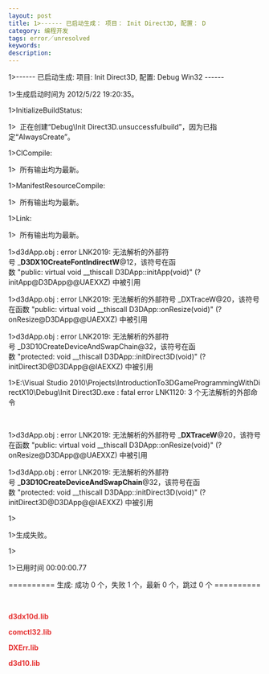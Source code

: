 ```yaml
---
layout: post
title: 1>------ 已启动生成： 项目： Init Direct3D, 配置： D
category: 编程开发
tags: error／unresolved
keywords: 
description: 
---
```


1\>------ 已启动生成: 项目: Init Direct3D, 配置: Debug Win32 ------

1\>生成启动时间为 2012/5/22 19:20:35。

1\>InitializeBuildStatus:

1\>  正在创建“Debug\\Init Direct3D.unsuccessfulbuild”，因为已指定“AlwaysCreate”。

1\>ClCompile:

1\>  所有输出均为最新。

1\>ManifestResourceCompile:

1\>  所有输出均为最新。

1\>Link:

1\>  所有输出均为最新。

1\>d3dApp.obj : error LNK2019: 无法解析的外部符号 \_**D3DX10CreateFontIndirectW**@12，该符号在函数 "public: virtual void \_\_thiscall D3DApp::initApp(void)" (?initApp@D3DApp@@UAEXXZ) 中被引用

1\>d3dApp.obj : error LNK2019: 无法解析的外部符号 \_DXTraceW@20，该符号在函数 "public: virtual void \_\_thiscall D3DApp::onResize(void)" (?onResize@D3DApp@@UAEXXZ) 中被引用

1\>d3dApp.obj : error LNK2019: 无法解析的外部符号 \_D3D10CreateDeviceAndSwapChain@32，该符号在函数 "protected: void \_\_thiscall D3DApp::initDirect3D(void)" (?initDirect3D@D3DApp@@IAEXXZ) 中被引用

1\>E:\\Visual Studio 2010\\Projects\\IntroductionTo3DGameProgrammingWithDirectX10\\Debug\\Init Direct3D.exe : fatal error LNK1120: 3 个无法解析的外部命令

 

1\>d3dApp.obj : error LNK2019: 无法解析的外部符号 \_**DXTraceW**@20，该符号在函数 "public: virtual void \_\_thiscall D3DApp::onResize(void)" (?onResize@D3DApp@@UAEXXZ) 中被引用

1\>d3dApp.obj : error LNK2019: 无法解析的外部符号 \_**D3D10CreateDeviceAndSwapChain**@32，该符号在函数 "protected: void \_\_thiscall D3DApp::initDirect3D(void)" (?initDirect3D@D3DApp@@IAEXXZ) 中被引用

1\>

1\>生成失败。

1\>

1\>已用时间 00:00:00.77

========== 生成: 成功 0 个，失败 1 个，最新 0 个，跳过 0 个 ==========

 

**<span style="color:#e53333;">d3dx10d.lib</span>**

**<span style="color:#e53333;">comctl32.lib</span>**

**<span style="color:#e53333;">DXErr.lib</span>**

**<span style="color:#e53333;">d3d10.lib</span>**








